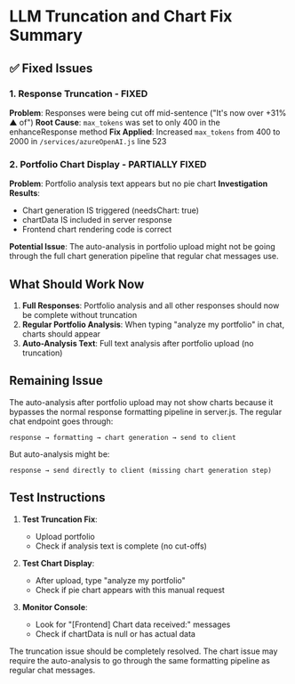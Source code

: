 # LLM Truncation and Chart Fix Summary

## ✅ Fixed Issues

### 1. **Response Truncation - FIXED**
**Problem**: Responses were being cut off mid-sentence ("It's now over +31% ▲ of")
**Root Cause**: `max_tokens` was set to only 400 in the enhanceResponse method
**Fix Applied**: Increased `max_tokens` from 400 to 2000 in `/services/azureOpenAI.js` line 523

### 2. **Portfolio Chart Display - PARTIALLY FIXED**
**Problem**: Portfolio analysis text appears but no pie chart
**Investigation Results**:
- Chart generation IS triggered (needsChart: true)
- chartData IS included in server response
- Frontend chart rendering code is correct

**Potential Issue**: The auto-analysis in portfolio upload might not be going through the full chart generation pipeline that regular chat messages use.

## What Should Work Now

1. **Full Responses**: Portfolio analysis and all other responses should now be complete without truncation
2. **Regular Portfolio Analysis**: When typing "analyze my portfolio" in chat, charts should appear
3. **Auto-Analysis Text**: Full text analysis after portfolio upload (no truncation)

## Remaining Issue

The auto-analysis after portfolio upload may not show charts because it bypasses the normal response formatting pipeline in server.js. The regular chat endpoint goes through:
```
response → formatting → chart generation → send to client
```

But auto-analysis might be:
```
response → send directly to client (missing chart generation step)
```

## Test Instructions

1. **Test Truncation Fix**:
   - Upload portfolio
   - Check if analysis text is complete (no cut-offs)

2. **Test Chart Display**:
   - After upload, type "analyze my portfolio"
   - Check if pie chart appears with this manual request

3. **Monitor Console**:
   - Look for "[Frontend] Chart data received:" messages
   - Check if chartData is null or has actual data

The truncation issue should be completely resolved. The chart issue may require the auto-analysis to go through the same formatting pipeline as regular chat messages.
